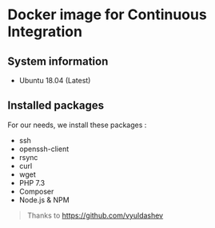 # Docker image for Continuous Integration

## System information
  * Ubuntu 18.04 (Latest)

## Installed packages

For our needs, we install these packages : 

  * ssh
  * openssh-client
  * rsync
  * curl
  * wget
  * PHP 7.3
  * Composer
  * Node.js & NPM

> Thanks to https://github.com/vyuldashev